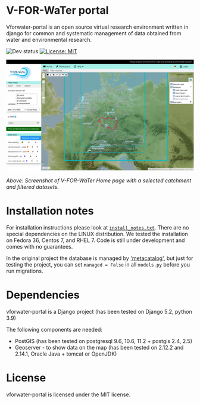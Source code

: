 # V-FOR-WaTer portal

Vforwater-portal is an open source virtual research environment written in django for common and systematic management of data obtained from water and environmental research.

![Dev status](https://img.shields.io/badge/development%20status-2%20--%20Pre--alpha-orange)
 [![License: MIT](https://img.shields.io/badge/License-MIT-green.svg)](https://opensource.org/licenses/MIT)

![Screenshot](images/VFORWaTer_home.png)

*Above: Screenshot of V-FOR-WaTer Home page with a selected catchment and filtered datasets.*

# Installation notes

For installation instructions please look at [`install_notes.txt`](install_notes.txt).
There are no special dependencies on the LINUX distribution. We tested the installation on Fedora 36, Centos 7, and RHEL 7.
Code is still under development and comes with no guarantees.

In the original project the database is managed by ['metacatalog'](https://github.com/VForWaTer/metacatalog), but just for
testing the project, you can set `managed = False` in all `models.py` before you run migrations.

# Dependencies

vforwater-portal is a Django project (has been tested on Django 5.2, python 3.9)

The following components are needed:
* PostGIS (has been tested on postgresql 9.6, 10.6, 11.2 + postgis 2.4, 2.5)
* Geoserver - to show data on the map (has been tested on 2.12.2 and 2.14.1, Oracle Java + tomcat or OpenJDK)

# License

vforwater-portal is licensed under the MIT license.
